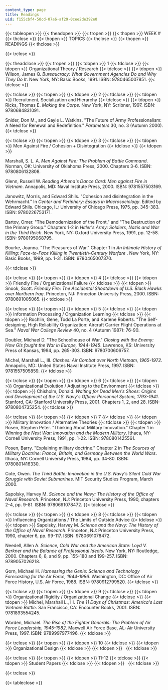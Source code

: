 ```yaml
---
content_type: page
title: Readings
uid: f155cbf4-50cd-07a6-af29-0cee2de392e0
---
```


{{< tableopen >}}
{{< theadopen >}}
{{< tropen >}}
{{< thopen >}}
WEEK #
{{< thclose >}}
{{< thopen >}}
TOPICS
{{< thclose >}}
{{< thopen >}}
READINGS
{{< thclose >}}

{{< trclose >}}

{{< theadclose >}}
{{< tropen >}}
{{< tdopen >}}
1
{{< tdclose >}}
{{< tdopen >}}
Organizational Theory / Research
{{< tdclose >}}
{{< tdopen >}}
Wilson, James Q. _Bureaucracy: What Government Agencies Do and Why They Do It_. New York, NY: Basic Books, 1991. ISBN: 9780465007851.
{{< tdclose >}}

{{< trclose >}}
{{< tropen >}}
{{< tdopen >}}
2
{{< tdclose >}}
{{< tdopen >}}
Recruitment, Socialization and Hierarchy
{{< tdclose >}}
{{< tdopen >}}
Ricks, Thomas E. _Making the Corps_. New York, NY: Scribner, 1997. ISBN: 9780684831091.  
  
Snider, Don M., and Gayle L. Watkins. "The Future of Army Professionalism: A Need for Renewal and Redefinition." _Parameters_ 30, no. 3 (Autumn 2000).
{{< tdclose >}}

{{< trclose >}}
{{< tropen >}}
{{< tdopen >}}
3
{{< tdclose >}}
{{< tdopen >}}
Men Against Fire / Cohesion + Disintegration
{{< tdclose >}}
{{< tdopen >}}


Marshall, S. L. A. _Men Against Fire: The Problem of Battle Command_. Norman, OK: University of Oklahoma Press, 2000. Chapters 3-6. ISBN: 9780806132808.

  
Glenn, Russell W. _Reading Athena's Dance Card: Men against Fire in Vietnam_. Annapolis, MD: Naval Institute Press, 2000. ISBN: 9781557503169.  
  
Janowitz, Morris, and Edward Shils. "Cohesion and disintegration in the Wehrmacht." In _Center and Periphery: Essays in Macrosociology_. Edited by Edward Shils. Chicago, IL: University of Chicago Press, 1975, pp. 345-383. ISBN: 9780226753171.  
  
Bartov, Omer. "The Demodernization of the Front," and "The Destruction of the Primary Group." Chapters 1-2 in _Hitler's Army: Soldiers, Nazis and War in the Third Reich_. New York, NY: Oxford University Press, 1991, pp. 12-58. ISBN: 9780195068795.  
  
Bourke, Joanna. "The Pleasures of War." Chapter 1 in _An Intimate History of Killing: Face-to-Face Killing in Twentieth-Century Warfare_ . New York, NY: Basic Books, 1999, pp. 1-31. ISBN: 9780465007370.


{{< tdclose >}}

{{< trclose >}}
{{< tropen >}}
{{< tdopen >}}
4
{{< tdclose >}}
{{< tdopen >}}
Friendly Fire / Organizational Failure
{{< tdclose >}}
{{< tdopen >}}
Snook, Scott. _Friendly Fire: The Accidental Shootdown of U.S. Black Hawks over Northern Iraq_. Princeton, NJ: Princeton University Press, 2000. ISBN: 9780691005065.
{{< tdclose >}}

{{< trclose >}}
{{< tropen >}}
{{< tdopen >}}
5
{{< tdclose >}}
{{< tdopen >}}
Information Processing / Organization Learning
{{< tdclose >}}
{{< tdopen >}}
Rochlin, Gene, Todd La Porte, and Karlene Roberts. "The Self-designing, High Reliability Organization: Aircraft Carrier Flight Operations at Sea." _Naval War College Review_ 40, no. 4 (Autumn 1987): 76-90.  
  
Doubler, Michael D. "The Schoolhouse of War." _Closing with the Enemy: How GIs fought the War in Europe, 1944-1945_. Lawrence, KS: University Press of Kansas, 1994, pp. 265-303. ISBN: 9780700606757.  
  
Michel, Marshall L., III. _Clashes: Air Combat over North Vietnam, 1965-1972_. Annapolis, MD: United States Naval Institute Press, 1997. ISBN: 9781557505859.
{{< tdclose >}}

{{< trclose >}}
{{< tropen >}}
{{< tdopen >}}
6
{{< tdclose >}}
{{< tdopen >}}
Organizational Evolution / Adjusting to the Environment
{{< tdclose >}}
{{< tdopen >}}
Chisholm, Donald. _Waiting for Dead Men's Shoes: Origins and Development of the U.S. Navy's Officer Personnel System, 1793-1941_. Stanford, CA: Stanford University Press, 2001. Chapters 1, 2, and 28. ISBN: 9780804735254.
{{< tdclose >}}

{{< trclose >}}
{{< tropen >}}
{{< tdopen >}}
7
{{< tdclose >}}
{{< tdopen >}}
Military Innovation / Alternative Theories
{{< tdclose >}}
{{< tdopen >}}
Rosen, Stephen Peter. "Thinking About Military Innovation." Chapter 1 in _Winning the Next War: Innovation and the Modern Military_. Ithaca, NY: Cornell University Press, 1991, pp. 1-22. ISBN: 9780801425561.  
  
Posen, Barry. "Explaining military doctrine." Chapter 2 in _The Sources of Military Doctrine: France, Britain, and Germany Between the World Wars_. Ithaca, NY: Cornell University Press, 1984, pp. 34-80. ISBN: 9780801416330.  
  
Cote, Owen. _The Third Battle: Innovation in the U.S. Navy's Silent Cold War Struggle with Soviet Submarines_. MIT Security Studies Program, March 2000.  
  
Sapolsky, Harvey M. _Science and the Navy: The History of the Office of Naval Research_. Princeton, NJ: Princeton University Press, 1990, chapters 2-4, pp. 9-81. ISBN: 9780691078472.
{{< tdclose >}}

{{< trclose >}}
{{< tropen >}}
{{< tdopen >}}
8
{{< tdclose >}}
{{< tdopen >}}
Influencing Organizations / The Limits of Outside Advice
{{< tdclose >}}
{{< tdopen >}}
Sapolsky, Harvey M. _Science and the Navy: The History of the Office of Naval Research_. Princeton, NJ: Princeton University Press, 1990, chapter 6, pp. 99-117. ISBN: 9780691078472.  
  
Needell, Allen A. _Science, Cold War and the American State: Loyd V. Berkner and the Balance of Professional Ideals_. New York, NY: Routledge, 2000. Chapters 6, 8, and 9, pp. 155-180 and 199-257. ISBN: 9789057026218.  
  
Gorn, Michael H. _Harnessing the Genie: Science and Technology Forecasting for the Air Force, 1944-1986_. Washington, DC: Office of Air Force History, U.S. Air Force, 1988. ISBN: 9780912799520.
{{< tdclose >}}

{{< trclose >}}
{{< tropen >}}
{{< tdopen >}}
9
{{< tdclose >}}
{{< tdopen >}}
Organizational Rigidity / Organizational Change
{{< tdclose >}}
{{< tdopen >}}
Michel, Marshall L., III. _The 11 Days of Christmas: America's Last Vietnam Battle_. San Francisco, CA: Encounter Books, 2001. ISBN: 9781893554245.  
  
Worden, Michael. _The Rise of the Fighter Generals: The Problem of Air Force Leadership, 1945-1982_. Maxwell Air Force Base, AL: Air University Press, 1997. ISBN: 9789997977496.
{{< tdclose >}}

{{< trclose >}}
{{< tropen >}}
{{< tdopen >}}
10
{{< tdclose >}}
{{< tdopen >}}
Organizational Design
{{< tdclose >}}
{{< tdopen >}}
 
{{< tdclose >}}

{{< trclose >}}
{{< tropen >}}
{{< tdopen >}}
11-12
{{< tdclose >}}
{{< tdopen >}}
Student Papers
{{< tdclose >}}
{{< tdopen >}}
 
{{< tdclose >}}

{{< trclose >}}

{{< tableclose >}}